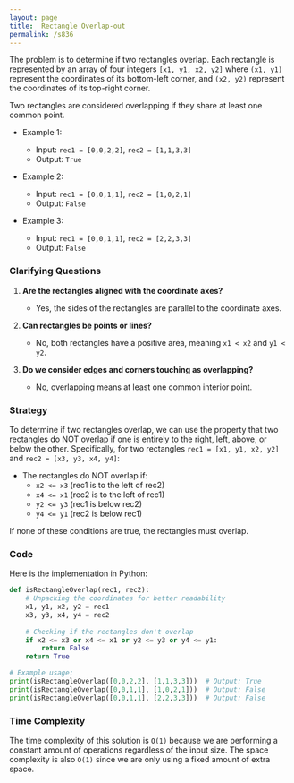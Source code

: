 ```yaml
---
layout: page
title:  Rectangle Overlap-out
permalink: /s836
---
```


The problem is to determine if two rectangles overlap. Each rectangle is represented by an array of four integers `[x1, y1, x2, y2]` where `(x1, y1)` represent the coordinates of its bottom-left corner, and `(x2, y2)` represent the coordinates of its top-right corner.

Two rectangles are considered overlapping if they share at least one common point.

- Example 1:
    - Input: `rec1 = [0,0,2,2]`, `rec2 = [1,1,3,3]`
    - Output: `True`

- Example 2:
    - Input: `rec1 = [0,0,1,1]`, `rec2 = [1,0,2,1]`
    - Output: `False`

- Example 3:
    - Input: `rec1 = [0,0,1,1]`, `rec2 = [2,2,3,3]`
    - Output: `False`

### Clarifying Questions

1. **Are the rectangles aligned with the coordinate axes?**
   - Yes, the sides of the rectangles are parallel to the coordinate axes.

2. **Can rectangles be points or lines?**
   - No, both rectangles have a positive area, meaning `x1 < x2` and `y1 < y2`.
  
3. **Do we consider edges and corners touching as overlapping?**
   - No, overlapping means at least one common interior point.

### Strategy

To determine if two rectangles overlap, we can use the property that two rectangles do NOT overlap if one is entirely to the right, left, above, or below the other. Specifically, for two rectangles `rec1 = [x1, y1, x2, y2]` and `rec2 = [x3, y3, x4, y4]`:

- The rectangles do NOT overlap if:
  - `x2 <= x3` (rec1 is to the left of rec2)
  - `x4 <= x1` (rec2 is to the left of rec1)
  - `y2 <= y3` (rec1 is below rec2)
  - `y4 <= y1` (rec2 is below rec1)

If none of these conditions are true, the rectangles must overlap.

### Code

Here is the implementation in Python:

```python
def isRectangleOverlap(rec1, rec2):
    # Unpacking the coordinates for better readability
    x1, y1, x2, y2 = rec1
    x3, y3, x4, y4 = rec2
    
    # Checking if the rectangles don't overlap
    if x2 <= x3 or x4 <= x1 or y2 <= y3 or y4 <= y1:
        return False
    return True

# Example usage:
print(isRectangleOverlap([0,0,2,2], [1,1,3,3]))  # Output: True
print(isRectangleOverlap([0,0,1,1], [1,0,2,1]))  # Output: False
print(isRectangleOverlap([0,0,1,1], [2,2,3,3]))  # Output: False
```

### Time Complexity

The time complexity of this solution is `O(1)` because we are performing a constant amount of operations regardless of the input size. The space complexity is also `O(1)` since we are only using a fixed amount of extra space.